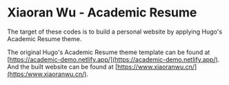 # Xiaoran Wu - Academic Resume

The target of these codes is to build a personal website by applying Hugo's Academic Resume theme.

The original Hugo's Academic Resume theme template can be found at [https://academic-demo.netlify.app/](https://academic-demo.netlify.app/). And the built website can be found at [https://www.xiaoranwu.cn/](https:/www.xiaoranwu.cn/).
